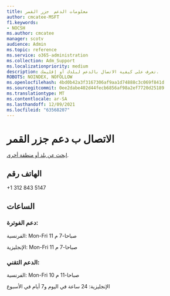 ```yaml
---
title: معلومات الدعم  جزر القمر
author: cmcatee-MSFT
f1.keywords:
- NOCSH
ms.author: cmcatee
manager: scotv
audience: Admin
ms.topic: reference
ms.service: o365-administration
ms.collection: Adm_Support
ms.localizationpriority: medium
description: تعرف على كيفية الاتصال بالدعم لبلدك أو إقليمك.
ROBOTS: NOINDEX, NOFOLLOW
ms.openlocfilehash: 4bd0b42a3f3167306af9aa1d74888c3c069f841d
ms.sourcegitcommit: 0ee2dabe402d44fecb6856af98a2ef7720d25189
ms.translationtype: MT
ms.contentlocale: ar-SA
ms.lasthandoff: 12/09/2021
ms.locfileid: "63568207"
---
```

# <a name="contact-support-for-comoros"></a>الاتصال ب دعم جزر القمر

[ابحث عن بلد أو منطقة أخرى](../get-help-support.md).

## <a name="phone-number"></a>الهاتف رقم
+1 312 843 5147

## <a name="hours"></a>الساعات
### <a name="billing-support"></a>دعم الفوترة:

الفرنسية: Mon-Fri 11 صباحا-7 م

الإنجليزية: Mon-Fri 11 صباحا-7 م

### <a name="technical-support"></a>الدعم التقني:

الفرنسية: Mon-Fri 10 صباحا-11 م

الإنجليزية: 24 ساعة في اليوم و7 أيام في الأسبوع
